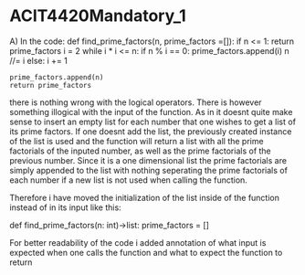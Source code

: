 # ACIT4420Mandatory_1

A)
In the code:
def find_prime_factors(n, prime_factors =[]):
    if n <= 1:
        return prime_factors
    i = 2
    while i * i <= n:
        if n % i == 0:
            prime_factors.append(i)
            n //= i
        else:
            i += 1

    prime_factors.append(n)     
    return prime_factors

there is nothing wrong with the logical operators.
There is however something illogical with the input of the function. 
As in it doesnt quite make sense to insert an empty list for each
number that one wishes to get a list of its prime factors. If one 
doesnt add the list, the previously created instance of the list is 
used and the function will return a list with all the prime factorials 
of the inputed number, as well as the prime factorials of the previous 
number. Since it is a one dimensional list the prime factorials are
simply appended to the list with nothing seperating the prime factorials
of each number if a new list is not used when calling the function.

Therefore i have moved the initialization of the list inside of the function 
instead of in its input like this:

def find_prime_factors(n: int)->list:
    prime_factors = []

For better readability of the code i added annotation of what input is expected
when one calls the function and what to expect the function to return
